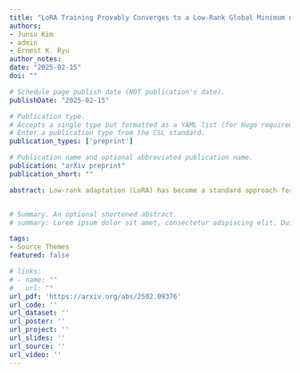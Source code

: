 ```yaml
---
title: "LoRA Training Provably Converges to a Low-Rank Global Minimum or It Fails Loudly"
authors:
- Junsu Kim
- admin
- Ernest K. Ryu
author_notes:
date: "2025-02-15"
doi: ""

# Schedule page publish date (NOT publication's date).
publishDate: "2025-02-15"

# Publication type.
# Accepts a single type but formatted as a YAML list (for Hugo requirements).
# Enter a publication type from the CSL standard.
publication_types: ['preprint']

# Publication name and optional abbreviated publication name.
publication: "arXiv preprint"
publication_short: ""

abstract: Low-rank adaptation (LoRA) has become a standard approach for fine-tuning large foundation models. However, our theoretical understanding of LoRA remains limited as prior analyses of LoRA's training dynamics either rely on linearization arguments or consider highly simplified setups. In this work, we analyze the LoRA loss landscape without such restrictive assumptions. We define two regimes: a ``special regime'', which includes idealized setups where linearization arguments hold, and a ``generic regime'' representing more realistic setups where linearization arguments do not hold. In the generic regime, we show that LoRA training converges to a global minimizer with low rank and small magnitude, or a qualitatively distinct solution with high rank and large magnitude. Finally, we argue that the zero-initialization and weight decay in LoRA training induce an implicit bias toward the low-rank, small-magnitude region of the parameter space -- where global minima lie -- thus shedding light on why LoRA training usually succeeds in finding global minima.


# Summary. An optional shortened abstract.
# summary: Lorem ipsum dolor sit amet, consectetur adipiscing elit. Duis posuere tellus ac convallis placerat. Proin tincidunt magna sed ex sollicitudin condimentum.

tags:
- Source Themes
featured: false

# links:
# - name: ""
#   url: ""
url_pdf: 'https://arxiv.org/abs/2502.09376'
url_code: ''
url_dataset: ''
url_poster: ''
url_project: ''
url_slides: ''
url_source: ''
url_video: ''
---
```

